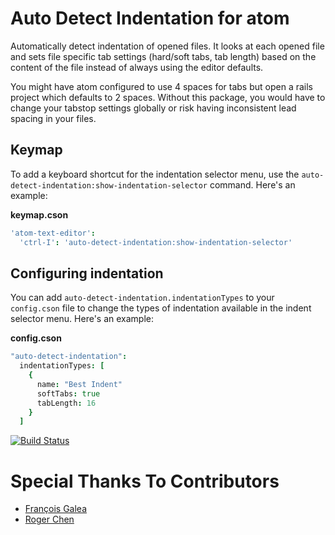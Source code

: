# Auto Detect Indentation for atom

Automatically detect indentation of opened files. It looks at each opened file and sets file specific tab settings (hard/soft tabs, tab length) based on the content of the file instead of always using the editor defaults.

You might have atom configured to use 4 spaces for tabs but open a rails project which defaults to 2 spaces. Without this package, you would have to change your tabstop settings globally or risk having inconsistent lead spacing in your files.

## Keymap

To add a keyboard shortcut for the indentation selector menu, use the `auto-detect-indentation:show-indentation-selector` command. Here's an example:

**keymap.cson**

```cson
'atom-text-editor':
  'ctrl-I': 'auto-detect-indentation:show-indentation-selector'
```

## Configuring indentation

You can add `auto-detect-indentation.indentationTypes` to your `config.cson` file to change the types of indentation available in the indent selector menu. Here's an example:

**config.cson**

```cson
"auto-detect-indentation":
  indentationTypes: [
    {
      name: "Best Indent"
      softTabs: true
      tabLength: 16
    }
  ]
```

[![Build Status](https://travis-ci.org/jtokoph/auto-detect-indentation.svg?branch=master)](https://travis-ci.org/jtokoph/auto-detect-indentation)

# Special Thanks To Contributors

- [François Galea](https://github.com/fgalea)
- [Roger Chen](https://github.com/rogerhub)
